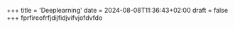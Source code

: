 +++
title = 'Deeplearning'
date = 2024-08-08T11:36:43+02:00
draft = false
+++
fprfireofrfjdijfidjvifvjofdvfdo